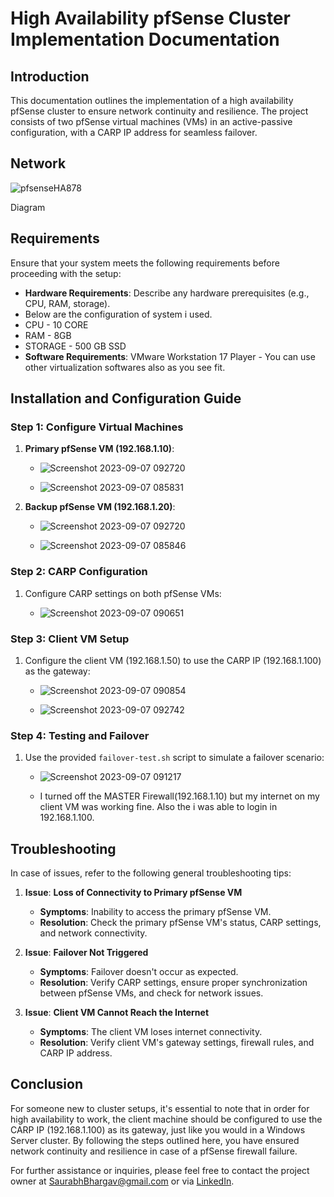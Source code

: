 # High Availability pfSense Cluster Implementation Documentation

## Introduction

This documentation outlines the implementation of a high availability pfSense cluster to ensure network continuity and resilience. The project consists of two pfSense virtual machines (VMs) in an active-passive configuration, with a CARP IP address for seamless failover.

## Network 
![pfsenseHA878](https://github.com/Saurabh-Bhargav/Projects/assets/143943258/582f6f65-f733-409e-b410-918a4b9dfdd2)

Diagram



## Requirements

Ensure that your system meets the following requirements before proceeding with the setup:

- **Hardware Requirements**: Describe any hardware prerequisites (e.g., CPU, RAM, storage).
- Below are the configuration of system i used.
- CPU - 10 CORE
- RAM - 8GB
- STORAGE - 500 GB SSD
- **Software Requirements**:
VMware Workstation 17 Player - You can use other virtualization softwares also as you see fit.

## Installation and Configuration Guide

### Step 1: Configure Virtual Machines

1. **Primary pfSense VM (192.168.1.10)**:
   
   - ![Screenshot 2023-09-07 092720](https://github.com/Saurabh-Bhargav/Projects/assets/143943258/878a5bb8-cd76-4572-b72a-6572303e17f4)


   - ![Screenshot 2023-09-07 085831](https://github.com/Saurabh-Bhargav/Projects/assets/143943258/11e9cfeb-e5b0-4ee6-8a8e-02f078fd0261)


2. **Backup pfSense VM (192.168.1.20)**:
   
 
   - ![Screenshot 2023-09-07 092720](https://github.com/Saurabh-Bhargav/Projects/assets/143943258/54dd5f05-5e24-4d1f-a8a5-99e833436e02)
  
     

   - ![Screenshot 2023-09-07 085846](https://github.com/Saurabh-Bhargav/Projects/assets/143943258/53b9e2c3-367c-406d-bcce-3092e2952a47)



### Step 2: CARP Configuration

1. Configure CARP settings on both pfSense VMs:


   - ![Screenshot 2023-09-07 090651](https://github.com/Saurabh-Bhargav/Projects/assets/143943258/2d10b47b-cfd1-419e-a02f-d93087eb448c)
  
     

### Step 3: Client VM Setup

1. Configure the client VM (192.168.1.50) to use the CARP IP (192.168.1.100) as the gateway:

   
   - ![Screenshot 2023-09-07 090854](https://github.com/Saurabh-Bhargav/Projects/assets/143943258/eca11fc1-a7e4-45f2-b8cd-45cae509a597)
     

   - ![Screenshot 2023-09-07 092742](https://github.com/Saurabh-Bhargav/Projects/assets/143943258/db6acc40-58ee-4a72-bbaa-39f989136bcf)



### Step 4: Testing and Failover

1. Use the provided `failover-test.sh` script to simulate a failover scenario:

   
   - ![Screenshot 2023-09-07 091217](https://github.com/Saurabh-Bhargav/Projects/assets/143943258/b6c470dd-c0a7-4b3b-80ca-40bbcd7fe503)
     

   - I turned off the MASTER Firewall(192.168.1.10) but my internet on my client VM was working fine. Also the i was able to login in 192.168.1.100.

## Troubleshooting

In case of issues, refer to the following general troubleshooting tips:

1. **Issue**: **Loss of Connectivity to Primary pfSense VM**
   - **Symptoms**: Inability to access the primary pfSense VM.
   - **Resolution**: Check the primary pfSense VM's status, CARP settings, and network connectivity.

2. **Issue**: **Failover Not Triggered**
   - **Symptoms**: Failover doesn't occur as expected.
   - **Resolution**: Verify CARP settings, ensure proper synchronization between pfSense VMs, and check for network issues.

3. **Issue**: **Client VM Cannot Reach the Internet**
   - **Symptoms**: The client VM loses internet connectivity.
   - **Resolution**: Verify client VM's gateway settings, firewall rules, and CARP IP address.

## Conclusion

For someone new to cluster setups, it's essential to note that in order for high availability to work, the client machine should be configured to use the CARP IP (192.168.1.100) as its gateway, just like you would in a Windows Server cluster. By following the steps outlined here, you have ensured network continuity and resilience in case of a pfSense firewall failure.

For further assistance or inquiries, please feel free to contact the project owner at [SaurabhBhargav@gmail.com](saurabhbhargavofficial.gmail.com) or via [LinkedIn](https://www.linkedin.com/in/Saurabh-Bhargav/).
